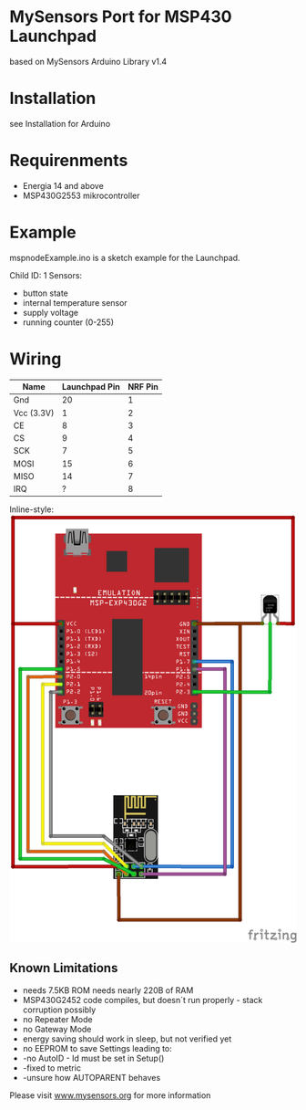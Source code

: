 MySensors Port for MSP430 Launchpad
=======

based on MySensors Arduino Library v1.4

# Installation #
see Installation for Arduino

#  Requirenments  #

- Energia 14 and above
- MSP430G2553 mikrocontroller
 
# Example #

mspnodeExample.ino is a sketch example for the Launchpad.

Child ID: 1
Sensors:
- button state
- internal temperature sensor
- supply voltage
- running counter (0-255)


# Wiring #
| Name | Launchpad Pin | NRF Pin |
|---|---|---|
| Gnd | 20 | 1 |
|Vcc (3.3V)|1|2|
|CE|8|3|
|CS|9|4|
|SCK|7|5|
|MOSI|15|6|
|MISO|14|7|
|IRQ|?|8|

Inline-style: 
![alt text](msp430_mysensors_Steckplatine.png "schematic")

## Known Limitations ##
- needs 7.5KB ROM needs nearly 220B of RAM
- MSP430G2452 code compiles, but doesn´t run properly - stack corruption possibly
- no Repeater Mode
- no Gateway Mode
- energy saving should work in sleep, but not verified yet
- no EEPROM to save Settings leading to:
- -no AutoID - Id must be set in Setup()
- -fixed to metric
- -unsure how AUTOPARENT behaves

Please visit www.mysensors.org for more information
